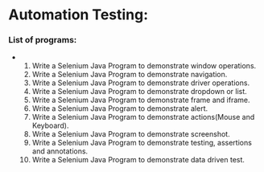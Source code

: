 # Automation Testing:
### List of programs:
  - 1. Write a Selenium Java Program to demonstrate window operations.
    2. Write a Selenium Java Program to demonstrate navigation.
    3. Write a Selenium Java Program to demonstrate driver operations.
    4. Write a Selenium Java Program to demonstrate dropdown or list.
    5. Write a Selenium Java Program to demonstrate frame and iframe.
    6. Write a Selenium Java Program to demonstrate alert.
    7. Write a Selenium Java Program to demonstrate actions(Mouse and Keyboard).
    8. Write a Selenium Java Program to demonstrate screenshot.
    9. Write a Selenium Java Program to demonstrate testing, assertions and annotations.
    10. Write a Selenium Java Program to demonstrate data driven test.
